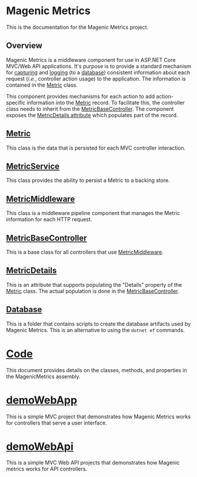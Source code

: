 # Magenic Metrics
This is the documentation for the Magenic Metrics project.

## Overview
Magenic Metrics is a middleware component for use in ASP.NET Core MVC/Web API applications.
It's purpose is to provide a standard mechanism for [capturing](#MetricMiddleware) and [logging](#MetricService) 
(to a [database](#Database)) consistent information about each request (*i.e.*, controller action usage) to the application.
The information is contained in the [Metric](#Metric) class.

This component provides mechanisms for each action to add action-specific information into the [Metric](#Metric) record.
To facilitate this, the controller class needs to inherit from the [MetricBaseController](#MetricBaseController).
The component exposes the [MetricDetails attribute](#MetricDetails) which populates part of the record.

## [Metric](documentation/Metric.md)
This class is the data that is persisted for each MVC controller interaction.

## [MetricService](documentation/MetricService.md)
This class provides the ability to persist a Metric to a backing store.

## [MetricMiddleware](documentation/MetricMiddleware.md)
This class is a middleware pipeline component that manages the Metric information for each HTTP request.

## [MetricBaseController](documentation/MetricBaseController.md)
This is a base class for all controllers that use [MetricMiddleware](#MetricMiddleware).

## [MetricDetails](documentation/MetricDetails.md)
This is an attribute that supports populating the "Details" property of the [Metric](#Metric) class.
The actual population is done in the [MetricBaseController](#MetricBaseController).

## [Database](documentation/Database.md)
This is a folder that contains scripts to create the database artifacts used by Magenic Metrics.
This is an alternative to using the `dotnet ef` commands.

# [Code](documentation/MagenicMetrics.md)
This document provides details on the classes, methods, and properties in the MagenicMetrics assembly.

# [demoWebApp](documentation/demoWebApp.md)
This is a simple MVC project that demonstrates how Magenic Metrics works for controllers that serve a user interface.

# [demoWebApi](documentation/demoWebApi.md)
This is a simple MVC Web API projects that demonstrates how Magenic metrics works for API controllers.


